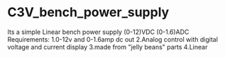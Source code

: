 # C3V_bench_power_supply
Its a simple Linear bench power supply (0-12)VDC (0-1.6)ADC 
Requirements:
1.0-12v and 0-1.6amp dc out
2.Analog control with digital voltage and current display
3.made from "jelly beans" parts
4.Linear

